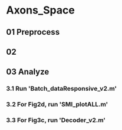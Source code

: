 # Axons_Space
## 01 Preprocess
## 02 
## 03 Analyze
### 3.1 Run 'Batch_dataResponsive_v2.m'
### 3.2 For Fig2d, run 'SMI_plotALL.m'
### 3.3 For Fig3c, run 'Decoder_v2.m'